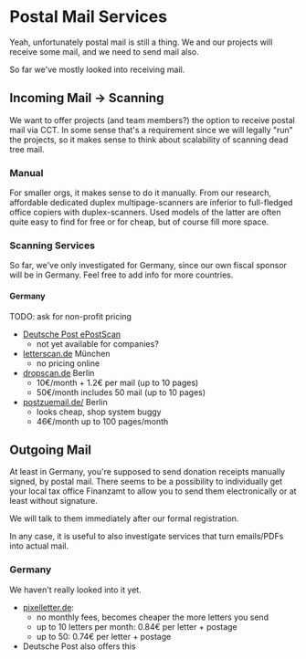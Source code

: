# Postal Mail Services

Yeah, unfortunately  postal mail is still a thing. We and our projects
will receive some mail, and we need to send mail also.

So far we've mostly looked into receiving mail.

## Incoming Mail -> Scanning 

We want to offer projects (and team members?) the option to receive 
postal mail via CCT. In some sense that's a requirement since we will 
legally "run" the projects, so it makes sense to think about scalability 
of scanning dead tree mail.

### Manual

For smaller orgs, it makes sense to do it manually. From our research,
affordable dedicated duplex multipage-scanners are inferior to 
full-fledged office copiers with duplex-scanners. Used models of the 
latter are often quite easy to find for free or for cheap, but of course 
fill more space.

### Scanning Services

So far, we've only investigated for Germany, since our own
fiscal sponsor will be in Germany. Feel free to add info for
more countries.

#### Germany

TODO: ask for non-profit pricing

- [Deutsche Post ePostScan](https://www.epost.de/privatkunden/brief-und-fax/taegliche-post-online-empfangen.html)
    * not yet available for companies?
- [letterscan.de](http://www.letterscan.de/) München
    * no pricing online
- [dropscan.de](https://www.dropscan.de/preise-gewerblich) Berlin
    * 10€/month + 1.2€ per mail (up to 10 pages)
    * 50€/month includes 50 mail (up to 10 pages)
- [postzuemail.de/](http://www.postzuemail.de/) Berlin
    * looks cheap, shop system buggy
    * 46€/month up to 100 pages/month 

## Outgoing Mail

At least in Germany, you're supposed to send donation
receipts manually signed, by postal mail. There seems to be a 
possibility to individually get your local tax office Finanzamt 
to allow you to send them electronically or at least without 
signature.

We will talk to them immediately after our formal registration.

In any case, it is useful to also investigate services
that turn emails/PDFs into actual mail.

### Germany

We haven't really looked into it yet.

- [pixelletter.de](http://pixelletter.de/): 
    * no monthly fees, becomes cheaper the more letters you send
    * up to 10 letters per month: 0.84€ per letter + postage
    * up to 50: 0.74€ per letter + postage
- Deutsche Post also offers this
